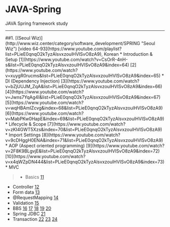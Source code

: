 # JAVA-Spring
JAVA Spring framework study
<hr/>
##1. [(Seoul Wiz)](http://www.wiz.center/category/software_development/SPRING "Seoul Wiz") [video 64-93](https://www.youtube.com/playlist?list=PLieE0qnqO2kTyzAlsvxzoulHVISvO8zA9), Korean
* Introduction & Setup
[1](https://www.youtube.com/watch?v=CsOrR-4nH-s&list=PLieE0qnqO2kTyzAlsvxzoulHVISvO8zA9&index=64)
[2](https://www.youtube.com/watch?v=xuygR0rucms&list=PLieE0qnqO2kTyzAlsvxzoulHVISvO8zA9&index=65)
* DI (Dependency Injection)
[3](https://www.youtube.com/watch?v=bZjUUJM_ZqA&list=PLieE0qnqO2kTyzAlsvxzoulHVISvO8zA9&index=66)
[4](https://www.youtube.com/watch?v=Jwns7YqAg4I&list=PLieE0qnqO2kTyzAlsvxzoulHVISvO8zA9&index=67)
[5](https://www.youtube.com/watch?v=wqHBAmIZcvg&index=68&list=PLieE0qnqO2kTyzAlsvxzoulHVISvO8zA9)
[6](https://www.youtube.com/watch?v=MabPKw0HapE&index=69&list=PLieE0qnqO2kTyzAlsvxzoulHVISvO8zA9)
* Lifecycle & Scope
[7](https://www.youtube.com/watch?v=zKI4GWT5Xzs&index=70&list=PLieE0qnqO2kTyzAlsvxzoulHVISvO8zA9)
* Import Settings
[8](https://www.youtube.com/watch?v=9cDHggH0ENA&index=71&list=PLieE0qnqO2kTyzAlsvxzoulHVISvO8zA9)
* AOP (Aspect oriented programming)
[9](https://www.youtube.com/watch?v=2F8K9BLgvjE&list=PLieE0qnqO2kTyzAlsvxzoulHVISvO8zA9&index=72)
[10](https://www.youtube.com/watch?v=x4qWZpDN444&list=PLieE0qnqO2kTyzAlsvxzoulHVISvO8zA9&index=73)
* MVC

>* Basics
[11](https://www.youtube.com/watch?v=6P9C3myUsrw&list=PLieE0qnqO2kTyzAlsvxzoulHVISvO8zA9&index=74)
* Controller
[12](https://www.youtube.com/watch?v=MDFEmeuTuv4&list=PLieE0qnqO2kTyzAlsvxzoulHVISvO8zA9&index=75)
* Form data
[13](https://www.youtube.com/watch?v=g4pTP69HrNw&list=PLieE0qnqO2kTyzAlsvxzoulHVISvO8zA9&index=76)
* @RequestMapping
[14](https://www.youtube.com/watch?v=dlqoM31YPJ8&list=PLieE0qnqO2kTyzAlsvxzoulHVISvO8zA9&index=77)
* Validation
[15](https://www.youtube.com/watch?v=h0yhYSjA9JI&list=PLieE0qnqO2kTyzAlsvxzoulHVISvO8zA9&index=78)
* BBS
[16](https://www.youtube.com/watch?v=RYqlq1F9Jb8&list=PLieE0qnqO2kTyzAlsvxzoulHVISvO8zA9&index=79)
[17](https://www.youtube.com/watch?v=6fjShNxd8_c&list=PLieE0qnqO2kTyzAlsvxzoulHVISvO8zA9&index=80)
[18](https://www.youtube.com/watch?v=HTFmBE9kZKs&list=PLieE0qnqO2kTyzAlsvxzoulHVISvO8zA9&index=81)
[19](https://www.youtube.com/watch?v=7uaw6_j3cos&list=PLieE0qnqO2kTyzAlsvxzoulHVISvO8zA9&index=82)
[20](https://www.youtube.com/watch?v=007mbb_Kcs0&list=PLieE0qnqO2kTyzAlsvxzoulHVISvO8zA9&index=83)
* Spring JDBC
[21](https://www.youtube.com/watch?v=bEQJ4paS3G4&list=PLieE0qnqO2kTyzAlsvxzoulHVISvO8zA9&index=84)
* Transaction
[22](https://www.youtube.com/watch?v=jSNrGgHk-ds&index=85&list=PLieE0qnqO2kTyzAlsvxzoulHVISvO8zA9)
[23](https://www.youtube.com/watch?v=_TVaxeazdPw&index=86&list=PLieE0qnqO2kTyzAlsvxzoulHVISvO8zA9)
[24](https://www.youtube.com/watch?v=lghTKlGyVT8&index=87&list=PLieE0qnqO2kTyzAlsvxzoulHVISvO8zA9)
